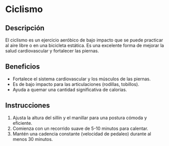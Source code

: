 # Ciclismo

## Descripción
El ciclismo es un ejercicio aeróbico de bajo impacto que se puede practicar al aire libre o en una bicicleta estática. Es una excelente forma de mejorar la salud cardiovascular y fortalecer las piernas.

## Beneficios
- Fortalece el sistema cardiovascular y los músculos de las piernas.
- Es de bajo impacto para las articulaciones (rodillas, tobillos).
- Ayuda a quemar una cantidad significativa de calorías.

## Instrucciones
1. Ajusta la altura del sillín y el manillar para una postura cómoda y eficiente.
2. Comienza con un recorrido suave de 5-10 minutos para calentar.
3. Mantén una cadencia constante (velocidad de pedaleo) durante al menos 30 minutos.